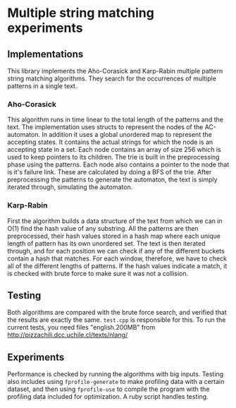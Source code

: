 # Multiple string matching experiments

## Implementations
This library implements the Aho-Corasick and Karp-Rabin multiple pattern string matching algorithms. They search for the occurrences of multiple patterns in a single text.

### Aho-Corasick
This algorithm runs in time linear to the total length of the patterns and the text. The implementation uses structs to represent the nodes of the AC-automaton. In addition it uses a global unordered map to represent the accepting states. It contains the actual strings for which the node is an accepting state in a set.
Each node contains an array of size 256 which is used to keep pointers to its children. The trie is built in the preprocessing phase using the patterns. Each node also contains a pointer to the node that is it's failure link. These are calculated by doing a BFS of the trie.
After preprocessing the patterns to generate the automaton, the text is simply iterated through, simulating the automaton.

### Karp-Rabin
First the algorithm builds a data structure of the text from which we can in O(1) find the hash value of any substring. All the patterns are then preprocessed, their hash values stored in a hash map where each unique length of pattern has its own unordered set.
The text is then iterated through, and for each position we can check if any of the different buckets contain a hash that matches. For each window, therefore, we have to check all of the different lengths of patterns.
If the hash values indicate a match, it is checked with brute force to make sure it was not a collision.

## Testing
Both algorithms are compared with the brute force search, and verified that the results are exactly the same. `test.cpp` is responsible for this. To run the current tests, you need files "english.200MB" from http://pizzachili.dcc.uchile.cl/texts/nlang/

## Experiments
Performance is checked by running the algorithms with big inputs. Testing also includes using `fprofile-generate` to make profiling data with a certain dataset, and then using `fprofile-use` to compile the program with the profiling data included for optimization. A ruby script handles testing.
